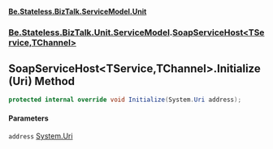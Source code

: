 #### [Be.Stateless.BizTalk.ServiceModel.Unit](README.md 'README')
### [Be.Stateless.BizTalk.Unit.ServiceModel](Be.Stateless.BizTalk.Unit.ServiceModel.md 'Be.Stateless.BizTalk.Unit.ServiceModel').[SoapServiceHost&lt;TService,TChannel&gt;](SoapServiceHost_TService,TChannel_.md 'Be.Stateless.BizTalk.Unit.ServiceModel.SoapServiceHost<TService,TChannel>')

## SoapServiceHost<TService,TChannel>.Initialize(Uri) Method

```csharp
protected internal override void Initialize(System.Uri address);
```
#### Parameters

<a name='Be.Stateless.BizTalk.Unit.ServiceModel.SoapServiceHost_TService,TChannel_.Initialize(System.Uri).address'></a>

`address` [System.Uri](https://docs.microsoft.com/en-us/dotnet/api/System.Uri 'System.Uri')